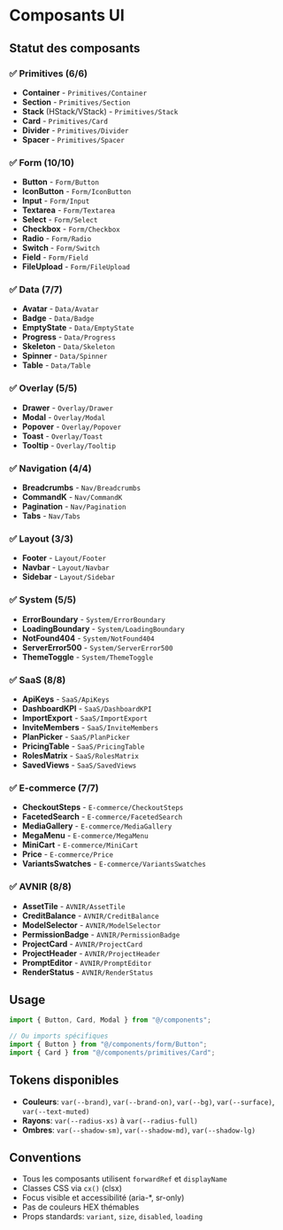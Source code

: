# Composants UI

## Statut des composants

### ✅ Primitives (6/6)

- **Container** - `Primitives/Container`
- **Section** - `Primitives/Section`
- **Stack** (HStack/VStack) - `Primitives/Stack`
- **Card** - `Primitives/Card`
- **Divider** - `Primitives/Divider`
- **Spacer** - `Primitives/Spacer`

### ✅ Form (10/10)

- **Button** - `Form/Button`
- **IconButton** - `Form/IconButton`
- **Input** - `Form/Input`
- **Textarea** - `Form/Textarea`
- **Select** - `Form/Select`
- **Checkbox** - `Form/Checkbox`
- **Radio** - `Form/Radio`
- **Switch** - `Form/Switch`
- **Field** - `Form/Field`
- **FileUpload** - `Form/FileUpload`

### ✅ Data (7/7)

- **Avatar** - `Data/Avatar`
- **Badge** - `Data/Badge`
- **EmptyState** - `Data/EmptyState`
- **Progress** - `Data/Progress`
- **Skeleton** - `Data/Skeleton`
- **Spinner** - `Data/Spinner`
- **Table** - `Data/Table`

### ✅ Overlay (5/5)

- **Drawer** - `Overlay/Drawer`
- **Modal** - `Overlay/Modal`
- **Popover** - `Overlay/Popover`
- **Toast** - `Overlay/Toast`
- **Tooltip** - `Overlay/Tooltip`

### ✅ Navigation (4/4)

- **Breadcrumbs** - `Nav/Breadcrumbs`
- **CommandK** - `Nav/CommandK`
- **Pagination** - `Nav/Pagination`
- **Tabs** - `Nav/Tabs`

### ✅ Layout (3/3)

- **Footer** - `Layout/Footer`
- **Navbar** - `Layout/Navbar`
- **Sidebar** - `Layout/Sidebar`

### ✅ System (5/5)

- **ErrorBoundary** - `System/ErrorBoundary`
- **LoadingBoundary** - `System/LoadingBoundary`
- **NotFound404** - `System/NotFound404`
- **ServerError500** - `System/ServerError500`
- **ThemeToggle** - `System/ThemeToggle`

### ✅ SaaS (8/8)

- **ApiKeys** - `SaaS/ApiKeys`
- **DashboardKPI** - `SaaS/DashboardKPI`
- **ImportExport** - `SaaS/ImportExport`
- **InviteMembers** - `SaaS/InviteMembers`
- **PlanPicker** - `SaaS/PlanPicker`
- **PricingTable** - `SaaS/PricingTable`
- **RolesMatrix** - `SaaS/RolesMatrix`
- **SavedViews** - `SaaS/SavedViews`

### ✅ E-commerce (7/7)

- **CheckoutSteps** - `E-commerce/CheckoutSteps`
- **FacetedSearch** - `E-commerce/FacetedSearch`
- **MediaGallery** - `E-commerce/MediaGallery`
- **MegaMenu** - `E-commerce/MegaMenu`
- **MiniCart** - `E-commerce/MiniCart`
- **Price** - `E-commerce/Price`
- **VariantsSwatches** - `E-commerce/VariantsSwatches`

### ✅ AVNIR (8/8)

- **AssetTile** - `AVNIR/AssetTile`
- **CreditBalance** - `AVNIR/CreditBalance`
- **ModelSelector** - `AVNIR/ModelSelector`
- **PermissionBadge** - `AVNIR/PermissionBadge`
- **ProjectCard** - `AVNIR/ProjectCard`
- **ProjectHeader** - `AVNIR/ProjectHeader`
- **PromptEditor** - `AVNIR/PromptEditor`
- **RenderStatus** - `AVNIR/RenderStatus`

## Usage

```typescript
import { Button, Card, Modal } from "@/components";

// Ou imports spécifiques
import { Button } from "@/components/form/Button";
import { Card } from "@/components/primitives/Card";
```

## Tokens disponibles

- **Couleurs**: `var(--brand)`, `var(--brand-on)`, `var(--bg)`, `var(--surface)`, `var(--text-muted)`
- **Rayons**: `var(--radius-xs)` à `var(--radius-full)`
- **Ombres**: `var(--shadow-sm)`, `var(--shadow-md)`, `var(--shadow-lg)`

## Conventions

- Tous les composants utilisent `forwardRef` et `displayName`
- Classes CSS via `cx()` (clsx)
- Focus visible et accessibilité (aria-\*, sr-only)
- Pas de couleurs HEX thémables
- Props standards: `variant`, `size`, `disabled`, `loading`

